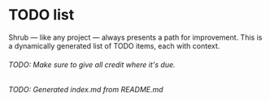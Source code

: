 <h1>TODO list</h1>

Shrub &mdash; like any project &mdash; always presents a path for improvement.
This is a dynamically generated list of TODO items, each with context.

###### TODO: Make sure to give all credit where it's due.

###### TODO: Generated index.md from README.md
